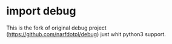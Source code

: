 import debug
============

This is the fork of original debug project (https://github.com/narfdotpl/debug) just whit python3 support. 
